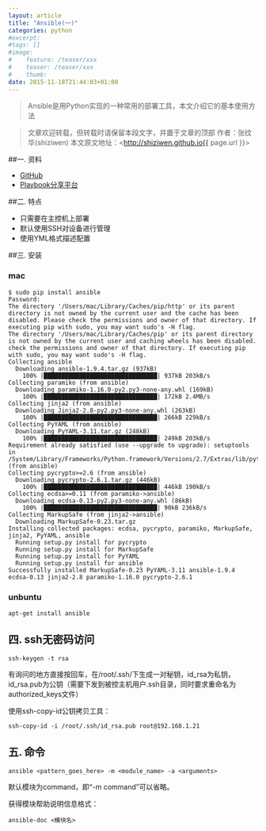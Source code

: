 ```yaml
---
layout: article
title: "Ansible(一)"
categories: python
#excerpt:
#tags: []
#image:
#    feature: /teaser/xxx
#    teaser: /teaser/xxx
#    thumb:
date: 2015-11-18T21:44:03+01:00
---
```



> Ansible是用Python实现的一种常用的部署工具，本文介绍它的基本使用方法

> 文章欢迎转载，但转载时请保留本段文字，并置于文章的顶部
> 作者：张纹华(shiziwen)
> 本文原文地址：<http://shiziwen.github.io{{ page.url }}>

##一. 资料
* [GitHub](https://github.com/ansible)
* [Playbook分享平台](https://galaxy.ansible.works.com)

##二. 特点
* 只需要在主控机上部署
* 默认使用SSH对设备进行管理
* 使用YML格式描述配置

##三. 安装
### mac
```
$ sudo pip install ansible
Password:
The directory '/Users/mac/Library/Caches/pip/http' or its parent directory is not owned by the current user and the cache has been disabled. Please check the permissions and owner of that directory. If executing pip with sudo, you may want sudo's -H flag.
The directory '/Users/mac/Library/Caches/pip' or its parent directory is not owned by the current user and caching wheels has been disabled. check the permissions and owner of that directory. If executing pip with sudo, you may want sudo's -H flag.
Collecting ansible
  Downloading ansible-1.9.4.tar.gz (937kB)
    100% |████████████████████████████████| 937kB 203kB/s
Collecting paramiko (from ansible)
  Downloading paramiko-1.16.0-py2.py3-none-any.whl (169kB)
    100% |████████████████████████████████| 172kB 2.4MB/s
Collecting jinja2 (from ansible)
  Downloading Jinja2-2.8-py2.py3-none-any.whl (263kB)
    100% |████████████████████████████████| 266kB 229kB/s
Collecting PyYAML (from ansible)
  Downloading PyYAML-3.11.tar.gz (248kB)
    100% |████████████████████████████████| 249kB 203kB/s
Requirement already satisfied (use --upgrade to upgrade): setuptools in /System/Library/Frameworks/Python.framework/Versions/2.7/Extras/lib/python (from ansible)
Collecting pycrypto>=2.6 (from ansible)
  Downloading pycrypto-2.6.1.tar.gz (446kB)
    100% |████████████████████████████████| 446kB 190kB/s
Collecting ecdsa>=0.11 (from paramiko->ansible)
  Downloading ecdsa-0.13-py2.py3-none-any.whl (86kB)
    100% |████████████████████████████████| 90kB 236kB/s
Collecting MarkupSafe (from jinja2->ansible)
  Downloading MarkupSafe-0.23.tar.gz
Installing collected packages: ecdsa, pycrypto, paramiko, MarkupSafe, jinja2, PyYAML, ansible
  Running setup.py install for pycrypto
  Running setup.py install for MarkupSafe
  Running setup.py install for PyYAML
  Running setup.py install for ansible
Successfully installed MarkupSafe-0.23 PyYAML-3.11 ansible-1.9.4 ecdsa-0.13 jinja2-2.8 paramiko-1.16.0 pycrypto-2.6.1
```

### unbuntu
```
apt-get install ansible
```


## 四. ssh无密码访问
```
ssh-keygen -t rsa
```
有询问的地方直接按回车，在/root/.ssh/下生成一对秘钥，id_rsa为私钥，id_rsa.pub为公钥（需要下发到被控主机用户.ssh目录，同时要求重命名为authorized_keys文件）

使用ssh-copy-id公钥拷贝工具：

```
ssh-copy-id -i /root/.ssh/id_rsa.pub root@192.168.1.21
```


## 五. 命令
```
ansible <pattern_goes_here> -m <module_name> -a <arguments> 
```
默认模块为command，即“-m command”可以省略。

获得模块帮助说明信息格式：

```
ansible-doc <模块名>
```

